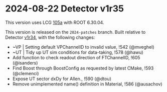 2024-08-22 Detector v1r35
===

This version uses LCG [105a](http://lcginfo.cern.ch/release/105a/) with ROOT 6.30.04.

This version is released on the `2024-patches` branch.
Built relative to Detector [v1r34](/../../tags/v1r34), with the following changes:

- ~VP | Setting default VPChannelID to invalid value, !542 (@mveghel)
- ~UT | Tidy up UT sim conditions for data-taking, !578 (@hawu)
- Add function to check readout direction of FTChannelID, !605 (@isanders)
- Find Boost through BoostConfig as requested by latest CMake, !593 (@clemenci)
- Expose UT sector dxDy for Allen., !590 (@dtou)
- Remove unimplemented name() definition in Material, !586 (@ausachov)
